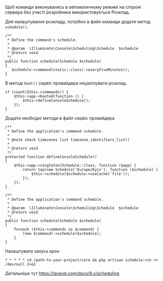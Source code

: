 Щоб команди виконувались в автоматичному режимі на стороні сервера без участі розробника використовується Розклад.

Для налаштування розкладу, потрібно в файл команди додати метод `schedule()`.
```
/**
 * Define the command's schedule.
 *
 * @param  \Illuminate\Console\Scheduling\Schedule  $schedule
 * @return void
 */
public function schedule(Schedule $schedule)
{
   $schedule->command(static::class)->everyFiveMinutes();
}
```

В методі `boot()` сервіс провайдера ініціалізувати розклад.
```
if (count($this->commands)) {
    $this->app->booted(function () {
        $this->defineConsoleSchedule();
    });
}
```

Додати необхідні методи в файл сервіс провайдера
```
/**
 * Define the application's command schedule.
 *
 * @note check timezones list timezone_identifiers_list()
 *
 * @return void
 */
protected function defineConsoleSchedule()
{
    $this->app->singleton(Schedule::class, function ($app) {
        return tap(new Schedule('Europe/Kyiv'), function ($schedule) {
            $this->schedule($schedule->useCache('file'));
        });
    });
}

/**
 * Define the application's command schedule.
 *
 * @param  \Illuminate\Console\Scheduling\Schedule  $schedule
 * @return void
 */
public function schedule(Schedule $schedule)
{
    foreach ($this->commands as $command) {
        (new $command)->schedule($schedule);
    }
}
```

Налаштувати запуск крон
```
* * * * * cd /path-to-your-project/core && php artisan schedule:run >> /dev/null 2>&1
```

Детальніше тут https://laravel.com/docs/9.x/scheduling

